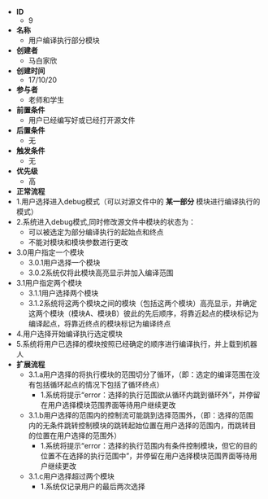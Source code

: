 - **ID**
    - 9
- **名称**
    - 用户编译执行部分模块
- **创建者**
    - 马白家欣
- **创建时间**
    - 17/10/20
- **参与者**
    - 老师和学生
- **前置条件**
    - 用户已经编写好或已经打开源文件
- **后置条件**
    - 无
- **触发条件**
    - 无
- **优先级**
    - 高
- **正常流程**
- 1.用户选择进入debug模式（可以对源文件中的 **某一部分** 模块进行编译执行的模式）
- 2.系统进入debug模式,同时修改源文件中模块的状态为：
    - 可以被选定为部分编译执行的起始点和终点
    - 不能对模块和模块参数进行更改
- 3.0用户指定一个模块
    - 3.0.1用户选择一个模块
    - 3.0.2系统仅将此模块高亮显示并加入编译范围
- 3.1用户指定两个模块
    - 3.1.1用户选择两个模块
    - 3.1.2系统将这两个模块之间的模块（包括这两个模块）高亮显示，并确定这两个模块（模块A、模块B）彼此的先后顺序，将靠近起点的模块标记为编译起点，将靠近终点的模块标记为编译终点
- 4.用户选择开始编译执行选定模块
- 5.系统将用户已选择的模块按照已经确定的顺序进行编译执行，并上载到机器人
- **扩展流程**
    - 3.1.a用户选择的将执行模块的范围切分了循环，（即：选定的编译范围在没有包括循环起点的情况下包括了循环终点）
        - 1.系统将提示“error：选择的执行范围欲从循环内跳到循环外”，并停留在用户选择模块范围界面等待用户继续更改
    - 3.1.b用户选择的范围内的控制流可能跳到选择范围外，（即：选择的范围内的无条件跳转控制模块的跳转起始位置在用户选择的范围内，而跳转目的位置在用户选择的范围外）
        - 1.系统将提示“error：选择的执行范围内有条件控制模块，但它的目的位置不在选择的执行范围中”，并停留在用户选择模块范围界面等待用户继续更改
    - 3.1.c用户选择超过两个模块
        - 1.系统仅记录用户的最后两次选择